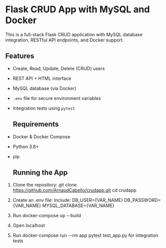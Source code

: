# Flask CRUD App with MySQL and Docker
This is a full-stack Flask CRUD application with MySQL database integration, RESTful API endpoints, and Docker support.

## Features
- Create, Read, Update, Delete (CRUD) users
- REST API + HTML interface
- MySQL database (via Docker)
- `.env` file for secure environment variables
- Integration tests using `pytest`

  ## Requirements
- Docker & Docker Compose
- Python 3.8+
- pip

  ## Running the App
1. Clone the repository:
   git clone https://github.com/ArnaudCabello/crudapp.git
   cd crudapp

2. Create an .env file:
   Include:
     DB_USER={VAR_NAME}
     DB_PASSWORD={VAR_NAME}
     MYSQL_DATABASE={VAR_NAME}
   
3. Run docker-compose up --build

4. Open localhost

5. Run docker-compose run --rm app pytest test_app.py for integration tests
   
